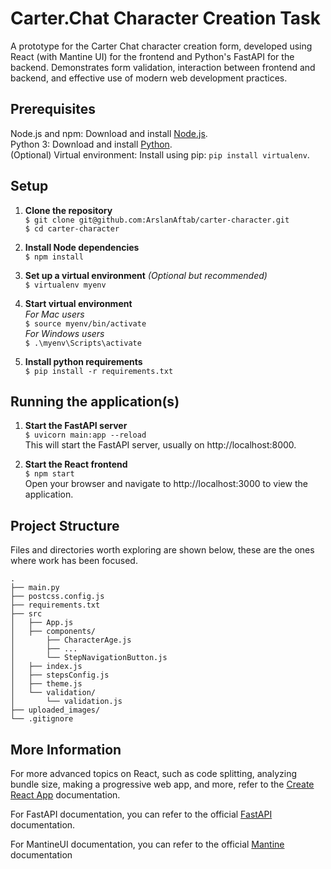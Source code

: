 # Carter.Chat Character Creation Task
A prototype for the Carter Chat character creation form, developed using React (with Mantine UI) for the frontend and Python's FastAPI for the backend. Demonstrates form validation, interaction between frontend and backend, and effective use of modern web development practices.

## Prerequisites
Node.js and npm: Download and install [Node.js](https://nodejs.org/en).  
Python 3: Download and install [Python](https://www.python.org/downloads/).  
(Optional) Virtual environment: Install using pip: `pip install virtualenv`.  

## Setup
1.  **Clone the repository**  
`$ git clone git@github.com:ArslanAftab/carter-character.git`  
`$ cd carter-character`   
  
2. **Install Node dependencies**  
`$ npm install`

3. **Set up a virtual environment** _(Optional but recommended)_   
`$ virtualenv myenv`  

4. **Start virtual environment**  
*For Mac users*  
`$ source myenv/bin/activate`  
*For Windows users*  
`$ .\myenv\Scripts\activate`

5. **Install python requirements**  
`$ pip install -r requirements.txt`  

## Running the application(s)
1. **Start the FastAPI server**  
`$ uvicorn main:app --reload`  
This will start the FastAPI server, usually on http://localhost:8000.

2. **Start the React frontend**  
`$ npm start`  
Open your browser and navigate to http://localhost:3000 to view the application.  

## Project Structure
Files and directories worth exploring are shown below, these are the ones where work has been focused.
```
.
├── main.py
├── postcss.config.js
├── requirements.txt
├── src
│   ├── App.js
│   ├── components/
│       ├── CharacterAge.js
│       ├── ...
│       └── StepNavigationButton.js
│   ├── index.js
│   ├── stepsConfig.js
│   ├── theme.js
│   └── validation/
│       └── validation.js
├── uploaded_images/
└── .gitignore
```
## More Information
For more advanced topics on React, such as code splitting, analyzing bundle size, making a progressive web app, and more, refer to the [Create React App](https://create-react-app.dev/docs/getting-started/) documentation.

For FastAPI documentation, you can refer to the official [FastAPI](https://fastapi.tiangolo.com) documentation.

For MantineUI documentation, you can refer to the official [Mantine](https://mantine.dev) documentation
